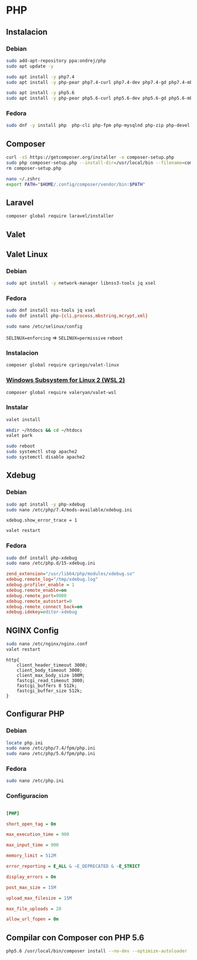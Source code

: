 # PHP

## Instalacion

### Debian
```BASH
sudo add-apt-repository ppa:ondrej/php
sudo apt update -y

sudo apt install -y php7.4
sudo apt install -y php-pear php7.4-curl php7.4-dev php7.4-gd php7.4-mbstring php7.4-zip php7.4-mysql php7.4-xml php7.4-sqlite3 php7.4-mysql php7.4-pgsql php7.4-soap

sudo apt install -y php5.6
sudo apt install -y php-pear php5.6-curl php5.6-dev php5.6-gd php5.6-mbstring php5.6-zip php5.6-mysql php5.6-xml php5.6-sqlite3 php5.6-mysql php5.6-pgsql php5.6-soap
```
### Fedora
```bash
sudo dnf -y install php  php-cli php-fpm php-mysqlnd php-zip php-devel php-gd php-mcrypt php-mbstring php-curl php-xml php-pear php-bcmath php-json php-soap 
```

## Composer

```BASH
curl -sS https://getcomposer.org/installer -o composer-setup.php
sudo php composer-setup.php --install-dir=/usr/local/bin --filename=composer
rm composer-setup.php
```

```BASH
nano ~/.zshrc
export PATH="$HOME/.config/composer/vendor/bin:$PATH"
```

## Laravel

```BASH
composer global require laravel/installer
```

## Valet

## Valet Linux

### Debian
```BASH
sudo apt install -y network-manager libnss3-tools jq xsel
```
### Fedora
```BASH
sudo dnf install nss-tools jq xsel
sudo dnf install php-{cli,process,mbstring,mcrypt,xml}

sudo nano /etc/selinux/config
```
`SELINUX=enforcing` => `SELINUX=permissive`
`reboot`

### Instalacion
```BASH
composer global require cpriego/valet-linux
```

### [Windows Subsystem for Linux 2 (WSL 2)](./wsl.md)
```BASH
composer global require valeryan/valet-wsl
```

### Instalar
```BASH
valet install
```

```BASH
mkdir ~/htdocs && cd ~/htdocs
valet park
```

```BASH
sudo reboot
sudo systemctl stop apache2
sudo systemctl disable apache2
```

## Xdebug  

### Debian
```BASH
sudo apt install -y php-xdebug
sudo nano /etc/php/7.4/mods-available/xdebug.ini
```
`xdebug.show_error_trace = 1`

```BASH
valet restart
```

### Fedora

```BASH
sudo dnf install php-xdebug
sudo nano /etc/php.d/15-xdebug.ini
```

```ini
zend_extension="/usr/lib64/php/modules/xdebug.so"
xdebug.remote_log="/tmp/xdebug.log"
xdebug.profiler_enable = 1
xdebug.remote_enable=on
xdebug.remote_port=9000
xdebug.remote_autostart=0
xdebug.remote_connect_back=on
xdebug.idekey=editor-xdebug
```

## NGINX Config

```BASH
sudo nano /etc/nginx/nginx.conf
valet restart
```

```
http{
    client_header_timeout 3000;
    client_body_timeout 3000;
    client_max_body_size 100M;
    fastcgi_read_timeout 3000;
    fastcgi_buffers 8 512k;
    fastcgi_buffer_size 512k;
}
```

## Configurar PHP

### Debian
```BASH
locate php.ini
sudo nano /etc/php/7.4/fpm/php.ini
sudo nano /etc/php/5.6/fpm/php.ini
```

### Fedora
```BASH
sudo nano /etc/php.ini
```

### Configuracion
```INI

[PHP]

short_open_tag = On

max_execution_time = 900

max_input_time = 900

memory_limit = 512M

error_reporting = E_ALL & ~E_DEPRECATED & ~E_STRICT

display_errors = On

post_max_size = 15M

upload_max_filesize = 15M

max_file_uploads = 20

allow_url_fopen = On
```

## Compilar con Composer con PHP 5.6
```bash
php5.6 /usr/local/bin/composer install --no-dev --optimize-autoloader
```

